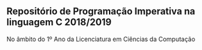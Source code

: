 ## Repositório de Programação Imperativa na linguagem C 2018/2019

No âmbito do 1º Ano da Licenciatura em Ciências da Computação
